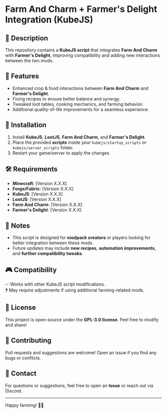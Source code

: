 # Farm And Charm + Farmer's Delight Integration (KubeJS)  

## 📜 Description  
This repository contains a **KubeJS script** that integrates **Farm And Charm** with **Farmer's Delight**, improving compatibility and adding new interactions between the two mods.  

## 🔧 Features  
- Enhanced crop & food interactions between **Farm And Charm** and **Farmer's Delight**.  
- Fixing recipes to ensure better balance and synergy.  
- Tweaked loot tables, cooking mechanics, and farming behavior.  
- Additional quality-of-life improvements for a seamless experience.  

## 📂 Installation  
1. Install **KubeJS**, **LootJS**, **Farm And Charm**, and **Farmer's Delight**.  
2. Place the provided **scripts** inside your `kubejs/startup_scripts` or `kubejs/server_scripts` folder.  
3. Restart your game/server to apply the changes.  

## 🛠 Requirements  
- **Minecraft**: [Version X.X.X]  
- **Forge/Fabric**: [Version X.X.X]  
- **KubeJS**: [Version X.X.X]  
- **LootJS**: [Version X.X.X]  
- **Farm And Charm**: [Version X.X.X]  
- **Farmer's Delight**: [Version X.X.X]  

## 📌 Notes  
- This script is designed for **modpack creators** or players looking for better integration between these mods.  
- Future updates may include **new recipes**, **automation improvements**, and **further compatibility tweaks**.  

## 🎮 Compatibility  
✅ Works with other KubeJS script modifications.  
❓ May require adjustments if using additional farming-related mods.  

## 📜 License  
This project is open-source under the **GPL-3.0 license**. Feel free to modify and share!  

## 🤝 Contributing  
Pull requests and suggestions are welcome! Open an issue if you find any bugs or conflicts.  

## 📧 Contact  
For questions or suggestions, feel free to open an **Issue** or reach out via Discord.  

---
Happy farming! 🌾✨
